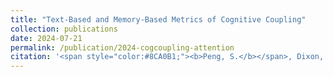 ```yaml
---
title: "Text-Based and Memory-Based Metrics of Cognitive Coupling"
collection: publications
date: 2024-07-21
permalink: /publication/2024-cogcoupling-attention
citation: '<span style="color:#8CA0B1;"><b>Peng, S.</b></span>, Dixon, P. (2024). Text-based and memory-based metrics of cognitive coupling. <i>C. J. Exp. Psychol.</i>. <a href="https://doi.org/10.1037/cep0000349">https://doi.org/10.1037/cep0000349</a>'
---
```

